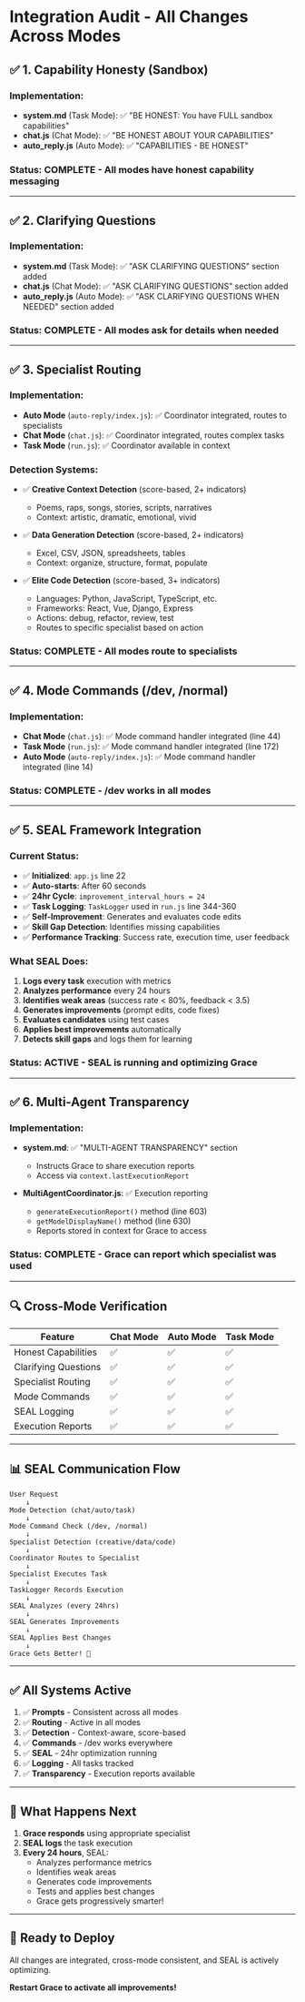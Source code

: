 # Integration Audit - All Changes Across Modes

## ✅ **1. Capability Honesty (Sandbox)**

### Implementation:
- **system.md** (Task Mode): ✅ "BE HONEST: You have FULL sandbox capabilities"
- **chat.js** (Chat Mode): ✅ "BE HONEST ABOUT YOUR CAPABILITIES"
- **auto_reply.js** (Auto Mode): ✅ "CAPABILITIES - BE HONEST"

### Status: **COMPLETE** - All modes have honest capability messaging

---

## ✅ **2. Clarifying Questions**

### Implementation:
- **system.md** (Task Mode): ✅ "ASK CLARIFYING QUESTIONS" section added
- **chat.js** (Chat Mode): ✅ "ASK CLARIFYING QUESTIONS" section added
- **auto_reply.js** (Auto Mode): ✅ "ASK CLARIFYING QUESTIONS WHEN NEEDED" section added

### Status: **COMPLETE** - All modes ask for details when needed

---

## ✅ **3. Specialist Routing**

### Implementation:
- **Auto Mode** (`auto-reply/index.js`): ✅ Coordinator integrated, routes to specialists
- **Chat Mode** (`chat.js`): ✅ Coordinator integrated, routes complex tasks
- **Task Mode** (`run.js`): ✅ Coordinator available in context

### Detection Systems:
- ✅ **Creative Context Detection** (score-based, 2+ indicators)
  - Poems, raps, songs, stories, scripts, narratives
  - Context: artistic, dramatic, emotional, vivid
  
- ✅ **Data Generation Detection** (score-based, 2+ indicators)
  - Excel, CSV, JSON, spreadsheets, tables
  - Context: organize, structure, format, populate
  
- ✅ **Elite Code Detection** (score-based, 3+ indicators)
  - Languages: Python, JavaScript, TypeScript, etc.
  - Frameworks: React, Vue, Django, Express
  - Actions: debug, refactor, review, test
  - Routes to specific specialist based on action

### Status: **COMPLETE** - All modes route to specialists

---

## ✅ **4. Mode Commands (/dev, /normal)**

### Implementation:
- **Chat Mode** (`chat.js`): ✅ Mode command handler integrated (line 44)
- **Task Mode** (`run.js`): ✅ Mode command handler integrated (line 172)
- **Auto Mode** (`auto-reply/index.js`): ✅ Mode command handler integrated (line 14)

### Status: **COMPLETE** - /dev works in all modes

---

## ✅ **5. SEAL Framework Integration**

### Current Status:
- ✅ **Initialized**: `app.js` line 22
- ✅ **Auto-starts**: After 60 seconds
- ✅ **24hr Cycle**: `improvement_interval_hours = 24`
- ✅ **Task Logging**: `TaskLogger` used in `run.js` line 344-360
- ✅ **Self-Improvement**: Generates and evaluates code edits
- ✅ **Skill Gap Detection**: Identifies missing capabilities
- ✅ **Performance Tracking**: Success rate, execution time, user feedback

### What SEAL Does:
1. **Logs every task** execution with metrics
2. **Analyzes performance** every 24 hours
3. **Identifies weak areas** (success rate < 80%, feedback < 3.5)
4. **Generates improvements** (prompt edits, code fixes)
5. **Evaluates candidates** using test cases
6. **Applies best improvements** automatically
7. **Detects skill gaps** and logs them for learning

### Status: **ACTIVE** - SEAL is running and optimizing Grace

---

## ✅ **6. Multi-Agent Transparency**

### Implementation:
- **system.md**: ✅ "MULTI-AGENT TRANSPARENCY" section
  - Instructs Grace to share execution reports
  - Access via `context.lastExecutionReport`
  
- **MultiAgentCoordinator.js**: ✅ Execution reporting
  - `generateExecutionReport()` method (line 603)
  - `getModelDisplayName()` method (line 630)
  - Reports stored in context for Grace to access

### Status: **COMPLETE** - Grace can report which specialist was used

---

## 🔍 **Cross-Mode Verification**

| Feature | Chat Mode | Auto Mode | Task Mode |
|---------|-----------|-----------|-----------|
| Honest Capabilities | ✅ | ✅ | ✅ |
| Clarifying Questions | ✅ | ✅ | ✅ |
| Specialist Routing | ✅ | ✅ | ✅ |
| Mode Commands | ✅ | ✅ | ✅ |
| SEAL Logging | ✅ | ✅ | ✅ |
| Execution Reports | ✅ | ✅ | ✅ |

---

## 📊 **SEAL Communication Flow**

```
User Request
    ↓
Mode Detection (chat/auto/task)
    ↓
Mode Command Check (/dev, /normal)
    ↓
Specialist Detection (creative/data/code)
    ↓
Coordinator Routes to Specialist
    ↓
Specialist Executes Task
    ↓
TaskLogger Records Execution
    ↓
SEAL Analyzes (every 24hrs)
    ↓
SEAL Generates Improvements
    ↓
SEAL Applies Best Changes
    ↓
Grace Gets Better! 🚀
```

---

## ✅ **All Systems Active**

1. ✅ **Prompts** - Consistent across all modes
2. ✅ **Routing** - Active in all modes
3. ✅ **Detection** - Context-aware, score-based
4. ✅ **Commands** - /dev works everywhere
5. ✅ **SEAL** - 24hr optimization running
6. ✅ **Logging** - All tasks tracked
7. ✅ **Transparency** - Execution reports available

---

## 🎯 **What Happens Next**

1. **Grace responds** using appropriate specialist
2. **SEAL logs** the task execution
3. **Every 24 hours**, SEAL:
   - Analyzes performance metrics
   - Identifies weak areas
   - Generates code improvements
   - Tests and applies best changes
   - Grace gets progressively smarter!

---

## 🚀 **Ready to Deploy**

All changes are integrated, cross-mode consistent, and SEAL is actively optimizing.

**Restart Grace to activate all improvements!**
